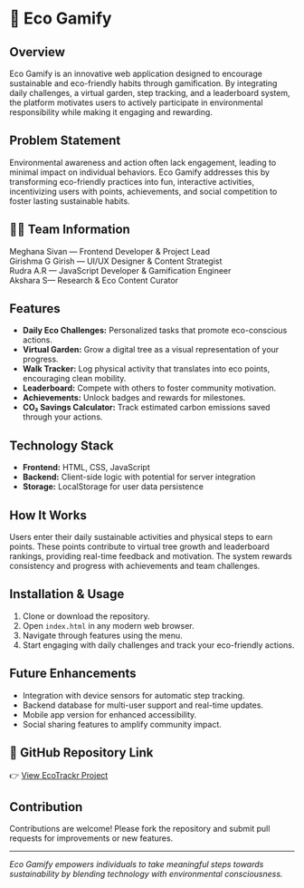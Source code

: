 # 🌱 Eco Gamify

## Overview
Eco Gamify is an innovative web application designed to encourage sustainable and eco-friendly habits through gamification. By integrating daily challenges, a virtual garden, step tracking, and a leaderboard system, the platform motivates users to actively participate in environmental responsibility while making it engaging and rewarding.

## Problem Statement
Environmental awareness and action often lack engagement, leading to minimal impact on individual behaviors. Eco Gamify addresses this by transforming eco-friendly practices into fun, interactive activities, incentivizing users with points, achievements, and social competition to foster lasting sustainable habits.
## 👩‍💻 Team Information
  Meghana Sivan — Frontend Developer & Project Lead  
  Girishma G Girish — UI/UX Designer & Content Strategist  
  Rudra A.R — JavaScript Developer & Gamification Engineer  
  Akshara S— Research & Eco Content Curator  

## Features
- **Daily Eco Challenges:** Personalized tasks that promote eco-conscious actions.
- **Virtual Garden:** Grow a digital tree as a visual representation of your progress.
- **Walk Tracker:** Log physical activity that translates into eco points, encouraging clean mobility.
- **Leaderboard:** Compete with others to foster community motivation.
- **Achievements:** Unlock badges and rewards for milestones.
- **CO₂ Savings Calculator:** Track estimated carbon emissions saved through your actions.

## Technology Stack
- **Frontend:** HTML, CSS, JavaScript
- **Backend:** Client-side logic with potential for server integration
- **Storage:** LocalStorage for user data persistence

## How It Works
Users enter their daily sustainable activities and physical steps to earn points. These points contribute to virtual tree growth and leaderboard rankings, providing real-time feedback and motivation. The system rewards consistency and progress with achievements and team challenges.

## Installation & Usage
1. Clone or download the repository.
2. Open `index.html` in any modern web browser.
3. Navigate through features using the menu.
4. Start engaging with daily challenges and track your eco-friendly actions.

## Future Enhancements
- Integration with device sensors for automatic step tracking.
- Backend database for multi-user support and real-time updates.
- Mobile app version for enhanced accessibility.
- Social sharing features to amplify community impact.

## 📂 GitHub Repository Link
👉 [View EcoTrackr Project](https://github.com/Meghanasivan/Eco-gamify.git)

## Contribution
Contributions are welcome! Please fork the repository and submit pull requests for improvements or new features.

---

*Eco Gamify empowers individuals to take meaningful steps towards sustainability by blending technology with environmental consciousness.*

